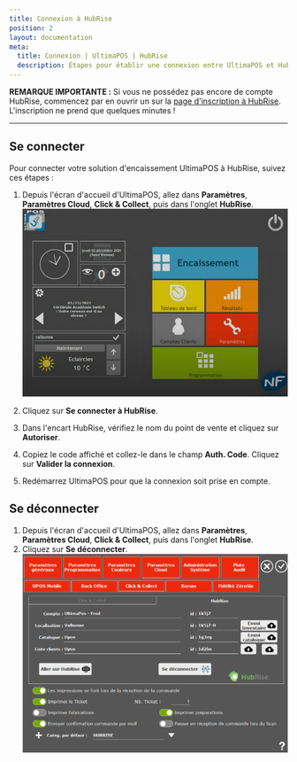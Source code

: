 ```yaml
---
title: Connexion à HubRise
position: 2
layout: documentation
meta:
  title: Connexion | UltimaPOS | HubRise
  description: Étapes pour établir une connexion entre UltimaPOS et HubRise. Connectez votre caisse et synchronisez vos données avec d'autres applications.
---
```


**REMARQUE IMPORTANTE :** Si vous ne possédez pas encore de compte HubRise, commencez par en ouvrir un sur la [page d'inscription à HubRise](https://manager.hubrise.com/signup). L'inscription ne prend que quelques minutes !

---

## Se connecter

Pour connecter votre solution d'encaissement UltimaPOS à HubRise, suivez ces étapes :

1. Depuis l'écran d'accueil d'UltimaPOS, allez dans **Paramètres**, **Paramètres Cloud**, **Click & Collect**, puis dans l'onglet **HubRise**.
   ![Connexion à HubRise - Accueil UltimaPOS](../images/001-fr-ultimapos-accueil.png)

2. Cliquez sur **Se connecter à HubRise**.
3. Dans l'encart HubRise, vérifiez le nom du point de vente et cliquez sur **Autoriser**.
4. Copiez le code affiché et collez-le dans le champ **Auth. Code**. Cliquez sur **Valider la connexion**.
5. Redémarrez UltimaPOS pour que la connexion soit prise en compte.

## Se déconnecter

1. Depuis l'écran d'accueil d'UltimaPOS, allez dans **Paramètres**, **Paramètres Cloud**, **Click & Collect**, puis dans l'onglet **HubRise**.
2. Cliquez sur **Se déconnecter**.
   ![Connexion à HubRise - HubRise connecté](../images/003-fr-ultimapos-hubrise-connecte.png)